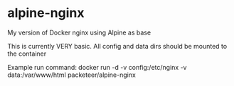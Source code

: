 # alpine-nginx
My version of Docker nginx using Alpine as base

This is currently VERY basic. All config and data dirs should be mounted to the container

Example run command:
docker run -d -v config:/etc/nginx -v data:/var/www/html packeteer/alpine-nginx
